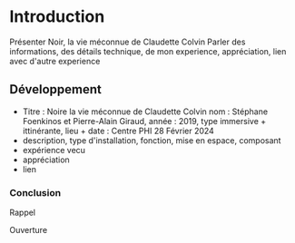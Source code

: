 # Introduction
Présenter Noir, la vie méconnue de Claudette Colvin
Parler des informations, des détails technique, de mon experience, appréciation, lien avec d'autre experience

## Développement
- Titre : Noire la vie méconnue de Claudette Colvin nom : Stéphane Foenkinos et Pierre-Alain Giraud, année : 2019, type immersive + ittinérante, lieu + date : Centre PHI 28 Février 2024
- description, type d'installation, fonction, mise en espace, composant
- expérience vecu
- appréciation
- lien

### Conclusion
Rappel

Ouverture

